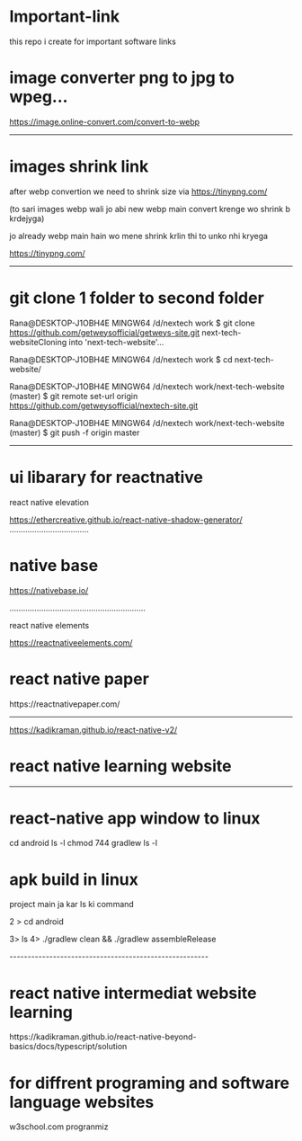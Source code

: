 # Important-link
this repo i create for important software links



<h1>image converter  png to jpg to wpeg...</h1>

https://image.online-convert.com/convert-to-webp


--------------------------------------------------------------------------


<h1>images shrink link</h1>

after webp convertion we need to shrink size via
https://tinypng.com/

(to sari images webp wali jo abi new webp main convert krenge wo shrink b krdejyga) 


jo already webp main hain wo mene shrink krlin thi to unko nhi kryega

https://tinypng.com/


-------------------------------------------------------------------


<h1>git clone 1 folder to second folder</h1>

Rana@DESKTOP-J1OBH4E MINGW64 /d/nextech work
$ git clone https://github.com/getweysofficial/getweys-site.git next-tech-websiteCloning into 'next-tech-website'...


Rana@DESKTOP-J1OBH4E MINGW64 /d/nextech work
$ cd next-tech-website/

Rana@DESKTOP-J1OBH4E MINGW64 /d/nextech work/next-tech-website (master)
$ git remote set-url origin https://github.com/getweysofficial/nextech-site.git

Rana@DESKTOP-J1OBH4E MINGW64 /d/nextech work/next-tech-website (master)
$ git push -f origin master



----------------------------------------------------------------------


<h1>ui libarary for reactnative</h1>

react native elevation

https://ethercreative.github.io/react-native-shadow-generator/
...................................


<h1>native base </h1>

https://nativebase.io/

............................................................

react native elements

https://reactnativeelements.com/

<h1>react native paper</h1>
https://reactnativepaper.com/

----------------------------------------------------

https://kadikraman.github.io/react-native-v2/
<h1>react native learning website</h1>



-----------------------------------------------------


<h1> react-native app window to linux </h1>

cd android
ls -l
chmod 744 gradlew
ls -l

<!--  -------------------------------------------------->


<h1> apk build in linux </h1>

project main ja kar ls ki command

2 > cd android

3> ls
4> ./gradlew clean && ./gradlew assembleRelease 

<!--  -->-------------------------------------------------------

<h1> react native intermediat website learning </h1>
https://kadikraman.github.io/react-native-beyond-basics/docs/typescript/solution


<!-- -----------=======================================-------------- -->

<h1>for diffrent programing and software language websites </h1>


w3school.com
progranmiz
